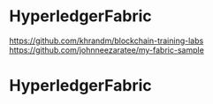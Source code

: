 # HyperledgerFabric


https://github.com/khrandm/blockchain-training-labs
https://github.com/johnneezaratee/my-fabric-sample
# HyperledgerFabric
